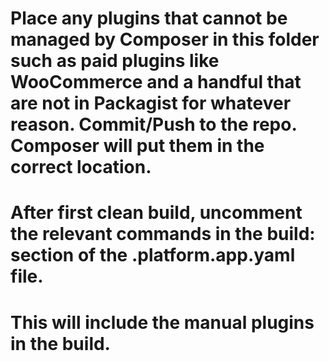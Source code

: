 # Place any plugins that cannot be managed by Composer in this folder such as paid plugins like WooCommerce and a handful that are not in Packagist for whatever reason. Commit/Push to the repo. Composer will put them in the correct location.

# After first clean build, uncomment the relevant commands in the build: section of the .platform.app.yaml file.
# This will include the manual plugins in the build.